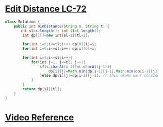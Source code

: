 # [**Edit Distance LC-72**](https://leetcode.com/problems/edit-distance/)

```java
class Solution {
    public int minDistance(String s, String t) {
       int sl=s.length(); int tl=t.length();
        int dp[][]=new int[sl+1][tl+1];
        
        for(int i=0;i<=tl;i++) dp[0][i]=i;
        for(int i=0;i<=sl;i++) dp[i][0]=i;
        
        for(int i=1;i<=sl;i++){
            for(int j=1; j<=tl; j++){
                if(s.charAt(i-1)!=t.charAt(j-1)){
                    dp[i][j]=Math.min(dp[i-1][j-1],Math.min(dp[i-1][j],dp[i][j-1]))+1;
                }else dp[i][j]=dp[i-1][j-1]; // this means we r considering the previous calulation.
            }
        }
        return dp[sl][tl];
    }
}
```
# [**Video Reference**](https://youtu.be/b6AGUjqIPsA)
